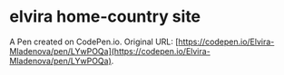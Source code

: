 # elvira home-country  site

A Pen created on CodePen.io. Original URL: [https://codepen.io/Elvira-Mladenova/pen/LYwPOQa](https://codepen.io/Elvira-Mladenova/pen/LYwPOQa).


